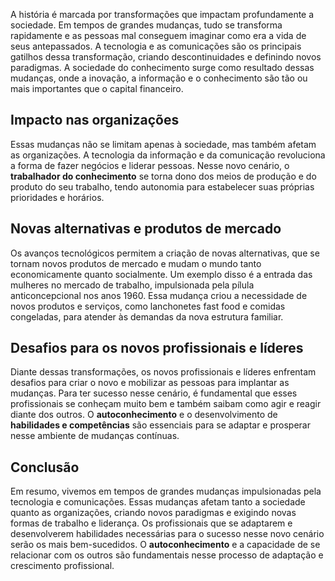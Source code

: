 A história é marcada por transformações que impactam profundamente a sociedade. Em tempos de grandes mudanças, tudo se transforma rapidamente e as pessoas mal conseguem imaginar como era a vida de seus antepassados. A tecnologia e as comunicações são os principais gatilhos dessa transformação, criando descontinuidades e definindo novos paradigmas. A sociedade do conhecimento surge como resultado dessas mudanças, onde a inovação, a informação e o conhecimento são tão ou mais importantes que o capital financeiro.

## Impacto nas organizações

Essas mudanças não se limitam apenas à sociedade, mas também afetam as organizações. A tecnologia da informação e da comunicação revoluciona a forma de fazer negócios e liderar pessoas. Nesse novo cenário, o **trabalhador do conhecimento** se torna dono dos meios de produção e do produto do seu trabalho, tendo autonomia para estabelecer suas próprias prioridades e horários.

## Novas alternativas e produtos de mercado

Os avanços tecnológicos permitem a criação de novas alternativas, que se tornam novos produtos de mercado e mudam o mundo tanto economicamente quanto socialmente. Um exemplo disso é a entrada das mulheres no mercado de trabalho, impulsionada pela pílula anticoncepcional nos anos 1960. Essa mudança criou a necessidade de novos produtos e serviços, como lanchonetes fast food e comidas congeladas, para atender às demandas da nova estrutura familiar.

## Desafios para os novos profissionais e líderes

Diante dessas transformações, os novos profissionais e líderes enfrentam desafios para criar o novo e mobilizar as pessoas para implantar as mudanças. Para ter sucesso nesse cenário, é fundamental que esses profissionais se conheçam muito bem e também saibam como agir e reagir diante dos outros. O **autoconhecimento** e o desenvolvimento de **habilidades e competências** são essenciais para se adaptar e prosperar nesse ambiente de mudanças contínuas.

## Conclusão

Em resumo, vivemos em tempos de grandes mudanças impulsionadas pela tecnologia e comunicações. Essas mudanças afetam tanto a sociedade quanto as organizações, criando novos paradigmas e exigindo novas formas de trabalho e liderança. Os profissionais que se adaptarem e desenvolverem habilidades necessárias para o sucesso nesse novo cenário serão os mais bem-sucedidos. O **autoconhecimento** e a capacidade de se relacionar com os outros são fundamentais nesse processo de adaptação e crescimento profissional.